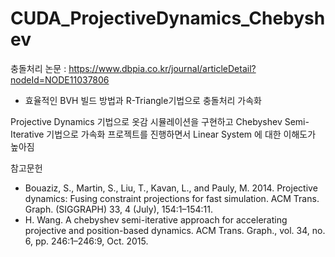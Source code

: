 # CUDA_ProjectiveDynamics_Chebyshev

충돌처리 논문 : https://www.dbpia.co.kr/journal/articleDetail?nodeId=NODE11037806
 - 효율적인 BVH 빌드 방법과 R-Triangle기법으로 충돌처리 가속화

Projective Dynamics 기법으로 옷감 시뮬레이션을 구현하고 Chebyshev Semi-Iterative 기법으로 가속화
프로젝트를 진행하면서 Linear System 에 대한 이해도가 높아짐

참고문헌
 - Bouaziz, S., Martin, S., Liu, T., Kavan, L., and Pauly, M. 2014. Projective dynamics: Fusing constraint projections for fast simulation. ACM Trans. Graph. (SIGGRAPH) 33, 4 (July), 154:1–154:11.
 - H. Wang. A chebyshev semi-iterative approach for accelerating projective and position-based dynamics. ACM Trans. Graph., vol. 34, no. 6, pp. 246:1–246:9, Oct. 2015.

